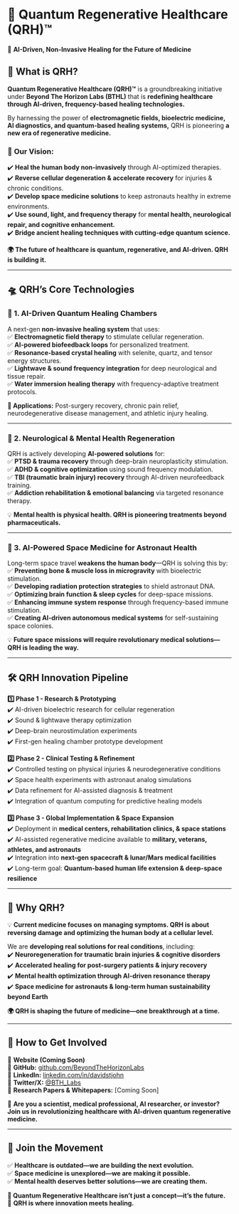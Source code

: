 # 🌟 **Quantum Regenerative Healthcare (QRH)™**
🔬 **AI-Driven, Non-Invasive Healing for the Future of Medicine**

## **🧬 What is QRH?**
**Quantum Regenerative Healthcare (QRH)™** is a groundbreaking initiative under **Beyond The Horizon Labs (BTHL)** that is **redefining healthcare through AI-driven, frequency-based healing technologies.**

By harnessing the power of **electromagnetic fields, bioelectric medicine, AI diagnostics, and quantum-based healing systems,** QRH is pioneering **a new era of regenerative medicine.**

### 🚀 **Our Vision:**
✔️ **Heal the human body non-invasively** through AI-optimized therapies.  
✔️ **Reverse cellular degeneration & accelerate recovery** for injuries & chronic conditions.  
✔️ **Develop space medicine solutions** to keep astronauts healthy in extreme environments.  
✔️ **Use sound, light, and frequency therapy** for **mental health, neurological repair, and cognitive enhancement.**  
✔️ **Bridge ancient healing techniques with cutting-edge quantum science.**

**🌍 The future of healthcare is quantum, regenerative, and AI-driven. QRH is building it.**

---

## **🛸 QRH’s Core Technologies**
### **🔹 1. AI-Driven Quantum Healing Chambers**
A next-gen **non-invasive healing system** that uses:  
✅ **Electromagnetic field therapy** to stimulate cellular regeneration.  
✅ **AI-powered biofeedback loops** for personalized treatment.  
✅ **Resonance-based crystal healing** with selenite, quartz, and tensor energy structures.  
✅ **Lightwave & sound frequency integration** for deep neurological and tissue repair.  
✅ **Water immersion healing therapy** with frequency-adaptive treatment protocols.

**📌 Applications:** Post-surgery recovery, chronic pain relief, neurodegenerative disease management, and athletic injury healing.

---

### **🔹 2. Neurological & Mental Health Regeneration**
QRH is actively developing **AI-powered solutions** for:  
✅ **PTSD & trauma recovery** through deep-brain neuroplasticity stimulation.  
✅ **ADHD & cognitive optimization** using sound frequency modulation.  
✅ **TBI (traumatic brain injury) recovery** through AI-driven neurofeedback training.  
✅ **Addiction rehabilitation & emotional balancing** via targeted resonance therapy.

💡 **Mental health is physical health. QRH is pioneering treatments beyond pharmaceuticals.**

---

### **🔹 3. AI-Powered Space Medicine for Astronaut Health**
Long-term space travel **weakens the human body**—QRH is solving this by:  
✅ **Preventing bone & muscle loss in microgravity** with bioelectric stimulation.  
✅ **Developing radiation protection strategies** to shield astronaut DNA.  
✅ **Optimizing brain function & sleep cycles** for deep-space missions.  
✅ **Enhancing immune system response** through frequency-based immune stimulation.  
✅ **Creating AI-driven autonomous medical systems** for self-sustaining space colonies.

💡 **Future space missions will require revolutionary medical solutions—QRH is leading the way.**

---

## **🛠️ QRH Innovation Pipeline**
**1️⃣ Phase 1 - Research & Prototyping**  
✔️ AI-driven bioelectric research for cellular regeneration  
✔️ Sound & lightwave therapy optimization  
✔️ Deep-brain neurostimulation experiments  
✔️ First-gen healing chamber prototype development

**2️⃣ Phase 2 - Clinical Testing & Refinement**  
✔️ Controlled testing on physical injuries & neurodegenerative conditions  
✔️ Space health experiments with astronaut analog simulations  
✔️ Data refinement for AI-assisted diagnosis & treatment  
✔️ Integration of quantum computing for predictive healing models

**3️⃣ Phase 3 - Global Implementation & Space Expansion**  
✔️ Deployment in **medical centers, rehabilitation clinics, & space stations**  
✔️ AI-assisted regenerative medicine available to **military, veterans, athletes, and astronauts**  
✔️ Integration into **next-gen spacecraft & lunar/Mars medical facilities**  
✔️ Long-term goal: **Quantum-based human life extension & deep-space resilience**

---

## **🚀 Why QRH?**
💡 **Current medicine focuses on managing symptoms. QRH is about reversing damage and optimizing the human body at a cellular level.**

We are **developing real solutions for real conditions**, including:  
✔️ **Neuroregeneration for traumatic brain injuries & cognitive disorders**  
✔️ **Accelerated healing for post-surgery patients & injury recovery**  
✔️ **Mental health optimization through AI-driven resonance therapy**  
✔️ **Space medicine for astronauts & long-term human sustainability beyond Earth**

**🌍 QRH is shaping the future of medicine—one breakthrough at a time.**

---

## **🔗 How to Get Involved**
📌 **Website (Coming Soon)**  
📌 **GitHub:** [github.com/BeyondTheHorizonLabs](https://github.com/BeyondTheHorizonLabs)  
📌 **LinkedIn:** [linkedin.com/in/davidstjohn](https://linkedin.com/in/davidstjohn)  
📌 **Twitter/X:** [@BTH_Labs](https://twitter.com/BTH_Labs)  
📌 **Research Papers & Whitepapers:** [Coming Soon]

📢 **Are you a scientist, medical professional, AI researcher, or investor?**  
**Join us in revolutionizing healthcare with AI-driven quantum regenerative medicine.**

---

## **🔴 Join the Movement**
✅ **Healthcare is outdated—we are building the next evolution.**  
✅ **Space medicine is unexplored—we are making it possible.**  
✅ **Mental health deserves better solutions—we are creating them.**

**🔹 Quantum Regenerative Healthcare isn’t just a concept—it’s the future.**  
🌟 **QRH is where innovation meets healing.**  

